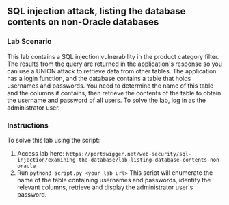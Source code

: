 ## SQL injection attack, listing the database contents on non-Oracle databases
### Lab Scenario
This lab contains a SQL injection vulnerability in the product category filter. The results from the query are returned in the application's response so you can use a UNION attack to retrieve data from other tables.
The application has a login function, and the database contains a table that holds usernames and passwords. You need to determine the name of this table and the columns it contains, then retrieve the contents of the table to obtain the username and password of all users.
To solve the lab, log in as the administrator user.



### Instructions
To solve this lab using the script:
1. Access lab here: `https://portswigger.net/web-security/sql-injection/examining-the-database/lab-listing-database-contents-non-oracle`
2. Run `python3 script.py <your lab url>`
   This script will enumerate the name of the table containing usernames and passwords, identify the relevant columns, retrieve and display the administrator user's password.